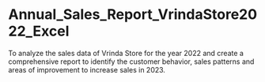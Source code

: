 # Annual_Sales_Report_VrindaStore2022_Excel
To analyze the sales data of Vrinda Store for the year 2022 and create a comprehensive report to identify the customer behavior, sales patterns and areas of improvement to increase sales in 2023.
